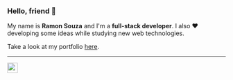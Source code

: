 ### Hello, friend 👋

My name is **Ramon Souza** and I'm a **full-stack developer**. I also ♥ developing some ideas while studying new web technologies.

Take a look at my portfolio [here](https://ramon82.com).

---

<a href="https://ramon82.com" target="_blank">
  <img src="https://utils.ramon82.com/hit.svg?referrer=github.com&title=GitHub%20/%20ramon82&location=https://github.com/ramon82" width="24" height="24" />
</a>
